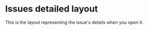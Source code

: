 # Issues detailed layout

<!-- STORY -->

This is the layout representing the issue's details when you open it.
